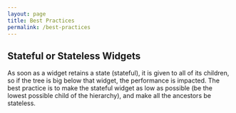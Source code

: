```yaml
---
layout: page
title: Best Practices
permalink: /best-practices
---
```

## Stateful or Stateless Widgets

As soon as a widget retains a state (stateful), it is given to all of its children, so if the tree is big below that widget, the performance is impacted. 
The best practice is to make the stateful widget as low as possible (be the lowest possible child of the hierarchy), and make all the ancestors be stateless.
